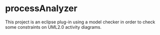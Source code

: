 processAnalyzer
===============

This project is an eclipse plug-in using a model checker in order to check some constraints on UML2.0 activity diagrams.
